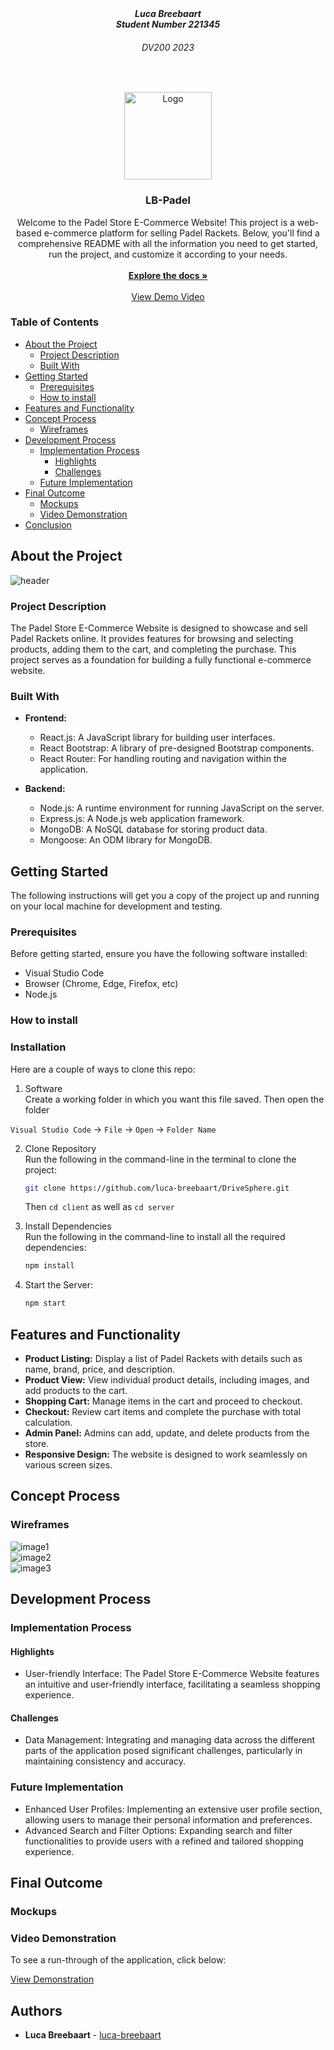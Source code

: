 <!-- HEADER SECTION -->
<h5 align="center" style="padding:0;margin:0;">Luca Breebaart</h5>
<h5 align="center" style="padding:0;margin:0;">Student Number 221345</h5>
<h6 align="center">DV200 2023</h6>
</br>
<p align="center">

  <a href="https://github.com/luca-breebaart/LB-Padel">
    <img src="LB_Padel_Store/client/src/logo.svg" alt="Logo" width="140" height="140">
  </a>
  
  <h3 align="center">LB-Padel</h3>

  <p align="center">
   Welcome to the Padel Store E-Commerce Website! This project is a web-based e-commerce platform for selling Padel Rackets. Below, you'll find a comprehensive README with all the information you need to get started, run the project, and customize it according to your needs. 
    <br>
   <br>
      <a href="https://github.com/luca-breebaart/LB-Padel"><strong>Explore the docs »</strong></a>
   <br />
   <br>
   <a href="https://drive.google.com/file/d/1nRaDlIqRUVv-yLDZjAS0ofccUM6J9VNP/view?usp=sharing">View Demo Video</a>
   <br />
    
    
</p>
<!-- TABLE OF CONTENTS -->
<h3>Table of Contents</h3>

* [About the Project](#about-the-project)
  * [Project Description](#project-description)
  * [Built With](#built-with)
* [Getting Started](#getting-started)
  * [Prerequisites](#prerequisites)
  * [How to install](#how-to-install)
* [Features and Functionality](#features-and-functionality)
* [Concept Process](#concept-process)
   * [Wireframes](#wireframes)
* [Development Process](#development-process)
   * [Implementation Process](#implementation-process)
        * [Highlights](#highlights)
        * [Challenges](#challenges)
   * [Future Implementation](#peer-reviews)
* [Final Outcome](#final-outcome)
    * [Mockups](#mockups)
    * [Video Demonstration](#video-demonstration)
* [Conclusion](#conclusion)

<!--PROJECT DESCRIPTION-->
## About the Project
<!-- header image of project -->

![header](mockups/header.jpg)


### Project Description

The Padel Store E-Commerce Website is designed to showcase and sell Padel Rackets online. It provides features for browsing and selecting products, adding them to the cart, and completing the purchase. This project serves as a foundation for building a fully functional e-commerce website.

### Built With

- **Frontend:**
  - React.js: A JavaScript library for building user interfaces.
  - React Bootstrap: A library of pre-designed Bootstrap components.
  - React Router: For handling routing and navigation within the application.

- **Backend:**
  - Node.js: A runtime environment for running JavaScript on the server.
  - Express.js: A Node.js web application framework.
  - MongoDB: A NoSQL database for storing product data.
  - Mongoose: An ODM library for MongoDB.

## Getting Started

The following instructions will get you a copy of the project up and running on your local machine for development and testing.

### Prerequisites

Before getting started, ensure you have the following software installed:

- Visual Studio Code
- Browser (Chrome, Edge, Firefox, etc)
- Node.js

### How to install

### Installation
Here are a couple of ways to clone this repo:

1. Software </br>
Create a working folder in which you want this file saved. Then open the folder

`Visual Studio Code` -> `File` -> `Open` -> `Folder Name`</br>

2. Clone Repository </br>
Run the following in the command-line in the terminal to clone the project:
   ```sh
   git clone https://github.com/luca-breebaart/DriveSphere.git
   ```
    Then `cd client` as well as `cd server`

3. Install Dependencies </br>
Run the following in the command-line to install all the required dependencies:

   ```sh
   npm install
   ```
4. Start the Server:

   ```sh
   npm start
   ```

<!-- FEATURES AND FUNCTIONALITY-->

## Features and Functionality

- **Product Listing:** Display a list of Padel Rackets with details such as name, brand, price, and description.
- **Product View:** View individual product details, including images, and add products to the cart.
- **Shopping Cart:** Manage items in the cart and proceed to checkout.
- **Checkout:** Review cart items and complete the purchase with total calculation.
- **Admin Panel:** Admins can add, update, and delete products from the store.
- **Responsive Design:** The website is designed to work seamlessly on various screen sizes.

## Concept Process

### Wireframes

![image1](Mockups/mockup1.png)
<br>
![image2](Mockups/mockup2.png)
<br>
![image3](Mockups/mockup3.png)

## Development Process

### Implementation Process

#### Highlights

- User-friendly Interface: The Padel Store E-Commerce Website features an intuitive and user-friendly interface, facilitating a seamless shopping experience.

#### Challenges

- Data Management: Integrating and managing data across the different parts of the application posed significant challenges, particularly in maintaining consistency and accuracy.

### Future Implementation

- Enhanced User Profiles: Implementing an extensive user profile section, allowing users to manage their personal information and preferences.
- Advanced Search and Filter Options: Expanding search and filter functionalities to provide users with a refined and tailored shopping experience.

<!-- MOCKUPS -->
## Final Outcome

### Mockups


<!-- VIDEO DEMONSTRATION -->
### Video Demonstration

To see a run-through of the application, click below:

[View Demonstration](https://drive.google.com/file/d/1nRaDlIqRUVv-yLDZjAS0ofccUM6J9VNP/view?usp=sharing)

<!-- AUTHORS -->
## Authors

* **Luca Breebaart** - [luca-breebaart](https://github.com/luca-breebaart)
